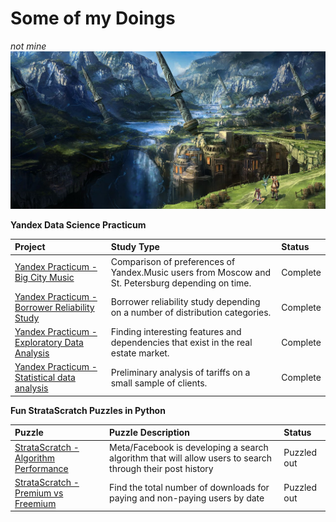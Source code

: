 # Some of my Doings

$not\ mine$
![](https://github.com/DimaDoesCode/DimaDoesCode/raw/master/face_muzzle.png)

**Yandex Data Science Practicum**

|Project                 |Study Type     |Status |
|:-----------------------|:--------------|:------|
|[Yandex Practicum - Big City Music](https://github.com/DimaDoesCode/Yandex_Practicum-Big_City_Music) |Comparison of preferences of Yandex.Music users from Moscow and St. Petersburg depending on time. |Complete |
|[Yandex Practicum - Borrower Reliability Study](https://github.com/DimaDoesCode/Yandex_Practicum-Borrower_Reliability_Study) |Borrower reliability study depending on a number of distribution categories. |Complete |
|[Yandex Practicum - Exploratory Data Analysis](https://github.com/DimaDoesCode/Yandex_Practicum-Exploratory_Data_Analysis) | Finding interesting features and dependencies that exist in the real estate market. |Complete |
|[Yandex Practicum - Statistical data analysis](https://github.com/DimaDoesCode/Yandex_Practicum-Statistical_Data_analysis) | Preliminary analysis of tariffs on a small sample of clients. |Complete |

**Fun StrataScratch Puzzles in Python**

|Puzzle                   |Puzzle Description     |Status |
|:-----------------------|:--------------|:------|
|[StrataScratch - Algorithm Performance](https://github.com/DimaDoesCode/StrataScratch-Algorithm_Performance) |Meta/Facebook is developing a search algorithm that will allow users to search through their post history |Puzzled out |
|[StrataScratch - Premium vs Freemium](https://github.com/DimaDoesCode/StrataScratch-Premium_vs_Freemium) |Find the total number of downloads for paying and non-paying users by date|Puzzled out |

<img src="https://komarev.com/ghpvc/?username=DimaDoesCode&style=flat-square&color=blue" alt=""/>
